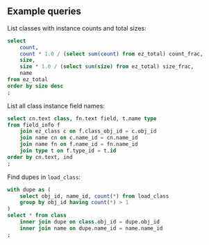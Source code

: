 ## Example queries

List classes with instance counts and total sizes:

```sql
select
    count,
    count * 1.0 / (select sum(count) from ez_total) count_frac,
    size,
    size * 1.0 / (select sum(size) from ez_total) size_frac,
    name
from ez_total
order by size desc
;
```

List all class instance field names:

```sql
select cn.text class, fn.text field, t.name type
from field_info f
    join ez_class c on f.class_obj_id = c.obj_id
    join name cn on c.name_id = cn.name_id
    join name fn on f.name_id = fn.name_id
    join type t on f.type_id = t.id
order by cn.text, ind
;
```

Find dupes in `load_class`:

```sql
with dupe as (
    select obj_id, name_id, count(*) from load_class
    group by obj_id having count(*) > 1
)
select * from class
    inner join dupe on class.obj_id = dupe.obj_id
    inner join name on dupe.name_id = name.name_id
;
```
